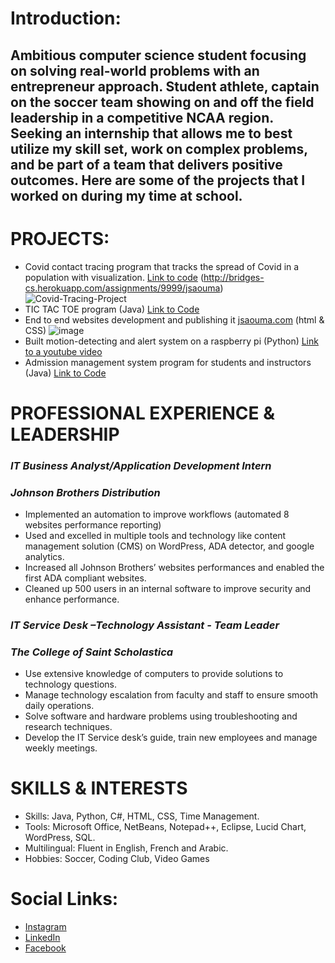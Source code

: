 # **Introduction:** 

## Ambitious computer science student focusing on solving real-world problems with an entrepreneur approach. Student athlete, captain on the soccer team showing on and off the field leadership in a competitive NCAA region. Seeking an internship that allows me to best utilize my skill set, work on complex problems, and be part of a team that delivers positive outcomes. Here are some of the projects that I worked on during my time at school.
# **PROJECTS:**

  * Covid contact tracing program that tracks the spread of Covid in a population with visualization. [Link to code](https://github.com/Saouma1/Covid-Contact-Tracing)       (http://bridges-cs.herokuapp.com/assignments/9999/jsaouma)
   ![Covid-Tracing-Project](https://user-images.githubusercontent.com/88504029/207231236-b7001d92-2d7d-47b5-bff3-6a6009fb069c.png)
  * TIC TAC TOE program (Java) [Link to Code](https://github.com/Saouma1/TICTACTOE)
  * End to end websites development and publishing it [jsaouma.com](https://jsaouma.com/) (html & CSS)
  ![image](https://user-images.githubusercontent.com/88504029/207231421-2bfa5dd3-743d-4ab6-b0da-66747a87201d.png)
  * Built motion-detecting and alert system on a raspberry pi (Python) [Link to a youtube video](https://youtube.com/shorts/nakbrYP9Ae8)
  * Admission management system program for students and instructors (Java) [Link to Code](https://github.com/Saouma1/Admission-mangement-Program)

# **PROFESSIONAL EXPERIENCE & LEADERSHIP**
### *IT Business Analyst/Application Development Intern*
### *Johnson Brothers Distribution*
*	Implemented an automation to improve workflows (automated 8 websites performance reporting)
*	Used and excelled in multiple tools and technology like content management solution (CMS) on WordPress, ADA detector, and google analytics.
*	Increased all Johnson Brothers’ websites performances and enabled the first ADA compliant websites.
*	Cleaned up 500 users in an internal software to improve security and enhance performance.

### *IT Service Desk –Technology Assistant - Team Leader*
### *The College of Saint Scholastica*
*	Use extensive knowledge of computers to provide solutions to technology questions.
*	Manage technology escalation from faculty and staff to ensure smooth daily operations.
*	Solve software and hardware problems using troubleshooting and research techniques.
*	Develop the IT Service desk’s guide, train new employees and manage weekly meetings.

# **SKILLS & INTERESTS**
*	Skills: Java, Python, C#, HTML, CSS, Time Management. 
*	Tools: Microsoft Office, NetBeans, Notepad++, Eclipse, Lucid Chart, WordPress, SQL.
*	Multilingual: Fluent in English, French and Arabic.
*	Hobbies: Soccer, Coding Club, Video Games


# **Social Links:**
* [Instagram](https://www.instagram.com/jad_saouma/)
* [LinkedIn](https://www.linkedin.com/in/jad-saouma-a57123212/)
* [Facebook](https://www.facebook.com/jad.sawma.5/)

